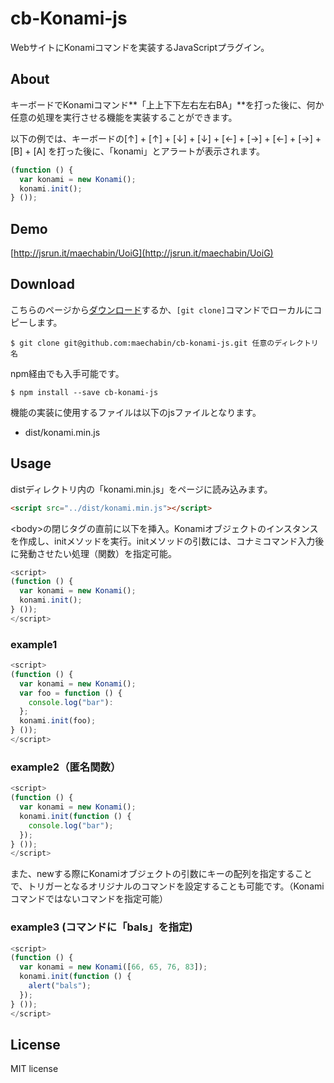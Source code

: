 # cb-Konami-js

WebサイトにKonamiコマンドを実装するJavaScriptプラグイン。

## About
キーボードでKonamiコマンド**「上上下下左右左右BA」**を打った後に、何か任意の処理を実行させる機能を実装することができます。  

以下の例では、キーボードの[↑] + [↑] + [↓] + [↓] + [←] + [→] + [←] + [→] + [B] + [A]
を打った後に、「konami」とアラートが表示されます。
```js
(function () {
  var konami = new Konami();
  konami.init();
} ());
```

## Demo

[http://jsrun.it/maechabin/UoiG](http://jsrun.it/maechabin/UoiG)

## Download

こちらのページから[ダウンロード](https://github.com/maechabin/cb-konami-js/archive/master.zip)するか、`[git clone]`コマンドでローカルにコピーします。

```
$ git clone git@github.com:maechabin/cb-konami-js.git 任意のディレクトリ名
```

npm経由でも入手可能です。
```
$ npm install --save cb-konami-js
```

機能の実装に使用するファイルは以下のjsファイルとなります。
- dist/konami.min.js

## Usage

distディレクトリ内の「konami.min.js」をページに読み込みます。
```html
<script src="../dist/konami.min.js"></script>
```

&lt;body&gt;の閉じタグの直前に以下を挿入。Konamiオブジェクトのインスタンスを作成し、initメソッドを実行。initメソッドの引数には、コナミコマンド入力後に発動させたい処理（関数）を指定可能。
```js
<script>
(function () {
  var konami = new Konami();
  konami.init();
} ());
</script>
```
### example1
```js
<script>
(function () {
  var konami = new Konami();
  var foo = function () {
    console.log("bar"):
  };
  konami.init(foo);
} ());
</script>
```

### example2（匿名関数）
```js
<script>
(function () {
  var konami = new Konami();
  konami.init(function () {
    console.log("bar");
  });
} ());
</script>
```

また、newする際にKonamiオブジェクトの引数にキーの配列を指定することで、トリガーとなるオリジナルのコマンドを設定することも可能です。（Konamiコマンドではないコマンドを指定可能）

### example3 (コマンドに「bals」を指定)

```js
<script>
(function () {
  var konami = new Konami([66, 65, 76, 83]);
  konami.init(function () {
    alert("bals");
  });
} ());
</script>
```

## License

MIT license
